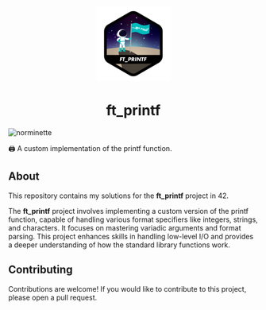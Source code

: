 <div align="center">
    <img src=".github/assets/ft_printfn.png" alt="ft_printf badge">
    <h1>ft_printf</h1>
</div>

![norminette](https://github.com/lareii/ft_printf/actions/workflows/norminette.yml/badge.svg)

🖨️ A custom implementation of the printf function. 

## About
This repository contains my solutions for the **ft_printf** project in 42.

The **ft_printf** project involves implementing a custom version of the printf function, capable of handling various format specifiers like integers, strings, and characters. It focuses on mastering variadic arguments and format parsing. This project enhances skills in handling low-level I/O and provides a deeper understanding of how the standard library functions work.

## Contributing
Contributions are welcome! If you would like to contribute to this project, please open a pull request.